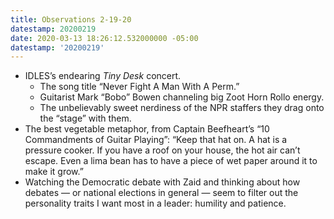 ```yaml
---
title: Observations 2-19-20
datestamp: 20200219
date: 2020-03-13 18:26:12.532000000 -05:00
datestamp: '20200219'
---
```


- IDLES’s endearing *Tiny Desk* concert.
	- The song title “Never Fight A Man With A Perm.”
	- Guitarist Mark “Bobo” Bowen channeling big Zoot Horn Rollo energy.
	- The unbelievably sweet nerdiness of the NPR staffers they drag onto the “stage” with them.
- The best vegetable metaphor, from Captain Beefheart’s “10 Commandments of Guitar Playing”: “Keep that hat on. A hat is a pressure cooker. If you have a roof on your house, the hot air can’t escape. Even a lima bean has to have a piece of wet paper around it to make it grow.”
- Watching the Democratic debate with Zaid and thinking about how debates — or national elections in general — seem to filter out the personality traits I want most in a leader: humility and patience.

